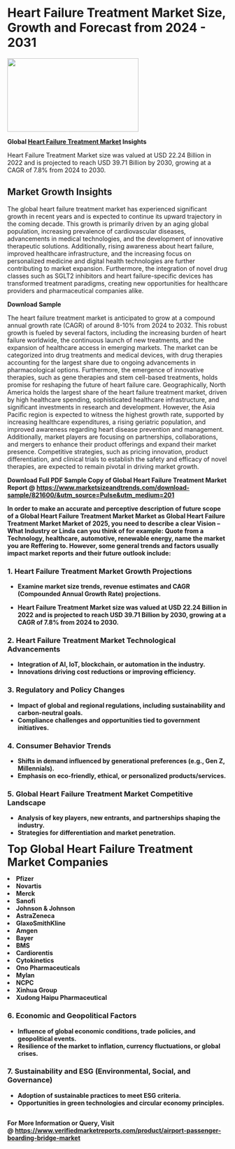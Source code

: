 <H1>Heart Failure Treatment Market Size, Growth and Forecast from 2024 - 2031</H1><img class="aligncenter size-medium wp-image-584254" src="https://thirdeyenews.in/wp-content/uploads/2024/09/Global-Market-Research-300x168.jpeg" alt="" width="300" height="168" /><p><strong>Global&nbsp;<a href="https://www.marketsizeandtrends.com/download-sample/821600/&amp;utm_source=Pulse&amp;utm_medium=201">Heart Failure Treatment Market</a> Insights</strong></p><p>Heart Failure Treatment Market size was valued at USD 22.24 Billion in 2022 and is projected to reach USD 39.71 Billion by 2030, growing at a CAGR of 7.8% from 2024 to 2030.</p><p><h2>Market Growth Insights</h2> <p>The global heart failure treatment market has experienced significant growth in recent years and is expected to continue its upward trajectory in the coming decade. This growth is primarily driven by an aging global population, increasing prevalence of cardiovascular diseases, advancements in medical technologies, and the development of innovative therapeutic solutions. Additionally, rising awareness about heart failure, improved healthcare infrastructure, and the increasing focus on personalized medicine and digital health technologies are further contributing to market expansion. Furthermore, the integration of novel drug classes such as SGLT2 inhibitors and heart failure-specific devices has transformed treatment paradigms, creating new opportunities for healthcare providers and pharmaceutical companies alike.</p> <p><strong>Download Sample</strong></p> <p>The heart failure treatment market is anticipated to grow at a compound annual growth rate (CAGR) of around 8-10% from 2024 to 2032. This robust growth is fueled by several factors, including the increasing burden of heart failure worldwide, the continuous launch of new treatments, and the expansion of healthcare access in emerging markets. The market can be categorized into drug treatments and medical devices, with drug therapies accounting for the largest share due to ongoing advancements in pharmacological options. Furthermore, the emergence of innovative therapies, such as gene therapies and stem cell-based treatments, holds promise for reshaping the future of heart failure care. Geographically, North America holds the largest share of the heart failure treatment market, driven by high healthcare spending, sophisticated healthcare infrastructure, and significant investments in research and development. However, the Asia Pacific region is expected to witness the highest growth rate, supported by increasing healthcare expenditures, a rising geriatric population, and improved awareness regarding heart disease prevention and management. Additionally, market players are focusing on partnerships, collaborations, and mergers to enhance their product offerings and expand their market presence. Competitive strategies, such as pricing innovation, product differentiation, and clinical trials to establish the safety and efficacy of novel therapies, are expected to remain pivotal in driving market growth. <p><strong></p><p><span class=""><strong>Download Full PDF Sample Copy of Global Heart Failure Treatment Market Report</strong> @ <a href="https://www.marketsizeandtrends.com/download-sample/821600/&amp;utm_source=Pulse&amp;utm_medium=201" target="_blank">https://www.marketsizeandtrends.com/download-sample/821600/&amp;utm_source=Pulse&amp;utm_medium=201</a></span></p><p>In order to make an accurate and perceptive description of future scope of a Global&nbsp;Heart Failure Treatment Market Market as Global&nbsp;Heart Failure Treatment Market Market of 2025, you need to describe a clear Vision &ndash; What Industry or Linda can you think of for example: Quote from a Technology, healthcare, automotive, renewable energy, name the market you are Reffering to. However, some general trends and factors usually impact market reports and their future outlook include:</p><h3>1.&nbsp;<strong>Heart Failure Treatment Market Growth Projections</strong></h3><ul><li>Examine market size trends, revenue estimates and CAGR (Compounded Annual Growth Rate) projections.</li><li><p>Heart Failure Treatment Market size was valued at USD 22.24 Billion in 2022 and is projected to reach USD 39.71 Billion by 2030, growing at a CAGR of 7.8% from 2024 to 2030.</p></li></ul><h3>2.&nbsp;<strong>Heart Failure Treatment Market Technological Advancements</strong></h3><ul><li>Integration of AI, IoT, blockchain, or automation in the industry.</li><li>Innovations driving cost reductions or improving efficiency.</li></ul><h3>3.&nbsp;<strong>Regulatory and Policy Changes</strong></h3><ul><li>Impact of global and regional regulations, including sustainability and carbon-neutral goals.</li><li>Compliance challenges and opportunities tied to government initiatives.</li></ul><h3>4.&nbsp;<strong>Consumer Behavior Trends</strong></h3><ul><li>Shifts in demand influenced by generational preferences (e.g., Gen Z, Millennials).</li><li>Emphasis on eco-friendly, ethical, or personalized products/services.</li></ul><h3>5.&nbsp;<strong>Global Heart Failure Treatment Market Competitive Landscape</strong></h3><ul><li>Analysis of key players, new entrants, and partnerships shaping the industry.</li><li>Strategies for differentiation and market penetration.</li></ul><p data-pm-slice="1 1 []"><span style="color: inherit; font-family: inherit; font-size: 25px;">Top Global Heart Failure Treatment Market Companies</span></p><div class="" data-test-id=""><p><li>Pfizer</li><li> Novartis</li><li> Merck</li><li> Sanofi</li><li> Johnson & Johnson</li><li> AstraZeneca</li><li> GlaxoSmithKline</li><li> Amgen</li><li> Bayer</li><li> BMS</li><li> Cardiorentis</li><li> Cytokinetics</li><li> Ono Pharmaceuticals</li><li> Mylan</li><li> NCPC</li><li> Xinhua Group</li><li> Xudong Haipu Pharmaceutical</li></p></div><h3>6.&nbsp;<strong>Economic and Geopolitical Factors</strong></h3><ul><li>Influence of global economic conditions, trade policies, and geopolitical events.</li><li>Resilience of the market to inflation, currency fluctuations, or global crises.</li></ul><h3>7.&nbsp;<strong>Sustainability and ESG (Environmental, Social, and Governance)</strong></h3><ul><li>Adoption of sustainable practices to meet ESG criteria.</li><li>Opportunities in green technologies and circular economy principles.</li></ul><h2><strong style="font-size: 14px;">For More Information or Query, Visit @&nbsp;</strong><a style="background-color: #ffffff; font-size: 14px;" href="https://www.marketsizeandtrends.com/report/heart-failure-treatment-market/" target="_blank">https://www.verifiedmarketreports.com/product/airport-passenger-boarding-bridge-market</a></h2>
